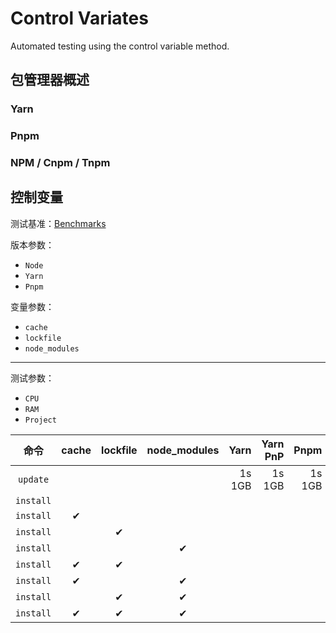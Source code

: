 # Control Variates

Automated testing using the control variable method.

## 包管理器概述

### Yarn

### Pnpm

### NPM / Cnpm / Tnpm

## 控制变量

测试基准：[Benchmarks](https://github.com/pnpm/benchmarks-of-javascript-package-managers#benchmarks-of-javascript-package-managers)

版本参数：

- `Node`
- `Yarn`
- `Pnpm`

变量参数：

- `cache`
- `lockfile`
- `node_modules`

---

测试参数：

- `CPU`
- `RAM`
- `Project`

|   命令    | cache | lockfile | node_modules |          Yarn |      Yarn PnP |          Pnpm |
| :-------: | :---: | :------: | :----------: | ------------: | ------------: | ------------: |
| `update`  |       |          |              | 1s <br /> 1GB | 1s <br /> 1GB | 1s <br /> 1GB |
| `install` |       |          |              |               |               |               |
| `install` |   ✔   |          |              |               |               |               |
| `install` |       |    ✔     |              |               |               |               |
| `install` |       |          |      ✔       |               |               |               |
| `install` |   ✔   |    ✔     |              |               |               |               |
| `install` |   ✔   |          |      ✔       |               |               |               |
| `install` |       |    ✔     |      ✔       |               |               |               |
| `install` |   ✔   |    ✔     |      ✔       |               |               |               |
